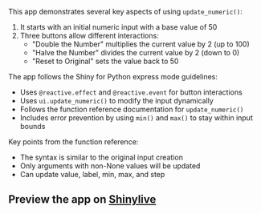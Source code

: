 This app demonstrates several key aspects of using `update_numeric()`:

1. It starts with an initial numeric input with a base value of 50
2. Three buttons allow different interactions:
   - "Double the Number" multiplies the current value by 2 (up to 100)
   - "Halve the Number" divides the current value by 2 (down to 0)
   - "Reset to Original" sets the value back to 50

The app follows the Shiny for Python express mode guidelines:
- Uses `@reactive.effect` and `@reactive.event` for button interactions
- Uses `ui.update_numeric()` to modify the input dynamically
- Follows the function reference documentation for `update_numeric()`
- Includes error prevention by using `min()` and `max()` to stay within input bounds

Key points from the function reference:
- The syntax is similar to the original input creation
- Only arguments with non-None values will be updated
- Can update value, label, min, max, and step
## Preview the app on [Shinylive](https://shinylive.io/py/app/#h=0&code=NobwRAdghgtgpmAXAAjFADugdOgnmAGlQGMB7CAFzkqVQDMAnUmZAZwAsBLCXZTmdKQYVkDOFGIVOANzhExEACZwGAHQiNmbLjyxwAHujGtWfAUJHd0AVwpFrndeoDEyAMJioVZFGQBlHV4MdGQKdi9kZRhyVgoGLzhTa3RFBIB9CGt4Bk5iAAoASnUHHCgAczg00nQKVjypCgAbOABeVTAAVRSE5AA5LJVc5ABJCBsRABE4aPaiiBd-TmUAIygGZAB3TjDkMkomRtZ1LZ2S1iW4VYZCxHVke+RXUe3OKEbkTOyhq1s7h5KfhQMgMcvl2qtWJVPssVO0iO0AEJQSF9LIwtSEZDSN7WVoAVgADEQYNwWkTkDAoPoWgBGAkEuYPZB-e6uBG2CgxUKkCmkRScOi8MJwD4g75jX4QJkAiVAiRSchpZYc8h5dqKUjWZbNJUUeaY9oTTXakXC1EwdGzFnIGXjNLyziK5UUTkQNVgcKNWS6-XwsAACTeslC7BF-QtsLAjP+nCwgPtkkdECVKrd7WMcCByz1cOZYAASolM9zkAB5HJlbhvK3zCCuCacVjoRpQIWh3bWBgKETYxq49QAAU8idkejodDgkkHw6ko7gskoeUBWA1Wp12Ygc2UdGQaRu1vrxuaIZF0JURGorE73DKfBEGsSEAA5CIDMQ4HBFBSqdaIHANmkva4sgLQUtwS6ylgEJQmiKiFMgABUyAAExEHSDLWiUySpFQwJfGCYDQXhlqYkBrR-gBZFzNO4gjnAY4TlOEBDrRs70fO1AUBB4xYJ63oblucA7nuBS3FKDyuIGXqmu2Z4MBeEBXjkEC3tskSkI+L7IGUPIwo0pAbGBtZMhRgE4iKoGUvo3G2FByIwRG1wFMgAD0LkoUQGHifcWHdLhnyDARRFybmZEtKZVFOMxM4yOx46ThQNEOnOC5ccuGZZnqgnCfu3mPMghaQiInInsgQicJW0DvGRmGxth6QBaC7rBbBGJEGFhLUXWyANk2LZtiKxCdt2WLmTRSgqFgVD6IlE07hwBlpENXacWZfZwLlTJiBQnZSnQ7RuMNnHmuiKAgMuLWOYUAC+7RgNdRDgNA8C0GAYgAI4OGI8CUKwU0zZiYB7FQNAoGA6iUhQzakE0nDLOonx4Oo6BQEoyJRUymMPPdAC6QA)
